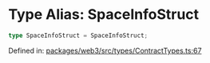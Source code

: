 # Type Alias: SpaceInfoStruct

```ts
type SpaceInfoStruct = SpaceInfoStruct;
```

Defined in: [packages/web3/src/types/ContractTypes.ts:67](https://github.com/towns-protocol/towns/blob/0db1fd0ac7258e8db8cedfb6183e8eade8284fa1/packages/web3/src/types/ContractTypes.ts#L67)
